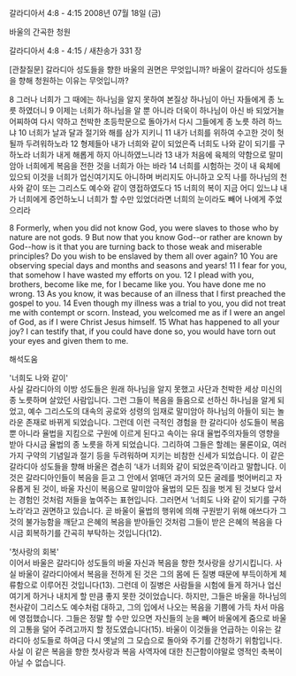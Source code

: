 갈라디아서 4:8 - 4:15 
2008년 07월 18일 (금)

바울의 간곡한 청원



갈라디아서 4:8 - 4:15 / 새찬송가 331 장


[관찰질문]
갈라디아 성도들을 향한 바울의 권면은 무엇입니까? 
바울이 갈라디아 성도들을 향해 청원하는 이유는 무엇입니까? 

8 그러나 너희가 그 때에는 하나님을 알지 못하여 본질상 하나님이 아닌 자들에게 종 노릇 하였더니 
9 이제는 너희가 하나님을 알 뿐 아니라 더욱이 하나님이 아신 바 되었거늘 어찌하여 다시 약하고 천박한 초등학문으로 돌아가서 다시 그들에게 종 노릇 하려 하느냐 
10 너희가 날과 달과 절기와 해를 삼가 지키니 
11 내가 너희를 위하여 수고한 것이 헛될까 두려워하노라 
12 형제들아 내가 너희와 같이 되었은즉 너희도 나와 같이 되기를 구하노라 너희가 내게 해롭게 하지 아니하였느니라 
13 내가 처음에 육체의 약함으로 말미암아 너희에게 복음을 전한 것을 너희가 아는 바라 
14 너희를 시험하는 것이 내 육체에 있으되 이것을 너희가 업신여기지도 아니하며 버리지도 아니하고 오직 나를 하나님의 천사와 같이 또는 그리스도 예수와 같이 영접하였도다 
15 너희의 복이 지금 어디 있느냐 내가 너희에게 증언하노니 너희가 할 수만 있었더라면 너희의 눈이라도 빼어 나에게 주었으리라

8 Formerly, when you did not know God, you were slaves to those who by nature are not gods. 
9 But now that you know God--or rather are known by God--how is it that you are turning back to those weak and miserable principles? Do you wish to be enslaved by them all over again? 
10 You are observing special days and months and seasons and years! 
11 I fear for you, that somehow I have wasted my efforts on you. 
12 I plead with you, brothers, become like me, for I became like you. You have done me no wrong. 
13 As you know, it was because of an illness that I first preached the gospel to you. 
14 Even though my illness was a trial to you, you did not treat me with contempt or scorn. Instead, you welcomed me as if I were an angel of God, as if I were Christ Jesus himself. 
15 What has happened to all your joy? I can testify that, if you could have done so, you would have torn out your eyes and given them to me.

해석도움





'너희도 나와 같이'  
사실 갈라디아의 이방 성도들은 원래 하나님을 알지 못했고 사단과 천박한 세상 미신의 종 노릇하며 살았던 사람입니다. 그런 그들이 복음을 들음으로 선하신 하나님을 알게 되었고, 예수 그리스도의 대속의 공로와 성령의 임재로 말미암아 하나님의 아들이 되는 놀라운 존재로 바뀌게 되었습니다. 그런데 이런 극적인 경험을 한 갈라디아 성도들이 복음뿐 아니라 율법을 지킴으로 구원에 이르게 된다고 속이는 유대 율법주의자들의 영향을 받아 다시금 율법의 종 노릇을 하게 되었습니다. 그리하여 그들은 할례는 물론이요, 여러 가지 구약의 기념일과 절기 등을 두려워하며 지키는 비참한 신세가 되었습니다. 이 같은 갈라디아 성도들을 향해 바울은 겸손히 ‘내가 너희와 같이 되었은즉’이라고 말합니다. 이것은 갈라디아인들이 복음을 듣고 그 안에서 얽매던 과거의 모든 굴레를 벗어버리고 자유롭게 된 것이, 바울 자신이 복음으로 말미암아 율법의 모든 짐을 벗게 된 것보다 앞서는 경험인 것처럼 저들을 높여주는 표현입니다. 그러면서 ‘너희도 나와 같이 되기를 구하노라’라고 권면하고 있습니다. 곧 바울이 율법의 행위에 의해 구원받기 위해 애쓰다가 그것의 불가능함을 깨닫고 은혜의 복음을 받아들인 것처럼 그들이 받은 은혜의 복음을 다시금 회복하기를 간곡히 부탁하는 것입니다(12).   

'첫사랑의 회복'  
이어서 바울은 갈라디아 성도들의 바울 자신과 복음을 향한 첫사랑을 상기시킵니다. 사실 바울이 갈라디아에서 복음을 전하게 된 것은 그의 몸에 든 질병 때문에 부득이하게 체류함으로 이루어진 것입니다(13). 그런데 이 질병은 사람들을 시험에 들게 하거나 업신여기게 하거나 내치게 할 만큼 좋지 못한 것이었습니다. 하지만, 그들은 바울을 하나님의 천사같이 그리스도 예수처럼 대하고, 그의 입에서 나오는 복음을 기쁨에 가득 차서 마음에 영접했습니다. 그들은 정말 할 수만 있으면 자신들의 눈을 빼어 바울에게 줌으로 바울의 고통을 덜어 주려고까지 할 정도였습니다(15). 바울이 이것들을 언급하는 이유는 갈라디아 성도들로 하여금 다시 옛날의 그 모습으로 돌아와 주기를 간청하기 위함입니다. 사실 이 같은 복음을 향한 첫사랑과 복음 사역자에 대한 친근함이야말로 영적인 축복이 아닐 수 없습니다.